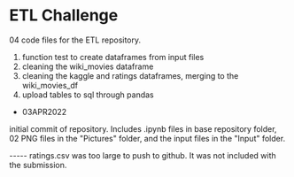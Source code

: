 # ETL Challenge

04 code files for the ETL repository. 
1. function test to create dataframes from input files
2. cleaning the wiki_movies dataframe
3. cleaning the kaggle and ratings dataframes, merging to the wiki_movies_df
4. upload tables to sql through pandas


* 03APR2022

initial commit of repository. Includes .ipynb files in base repository folder, 02 PNG files in the "Pictures" folder, and the input files in the "Input" folder. 

----- ratings.csv was too large to push to github. It was not included with the submission.
